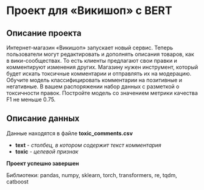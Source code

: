 # Проект для «Викишоп» c BERT
## Описание проекта

Интернет-магазин «Викишоп» запускает новый сервис. Теперь пользователи могут редактировать и дополнять описания товаров, как в вики-сообществах. То есть клиенты предлагают свои правки и комментируют изменения других. Магазину нужен инструмент, который будет искать токсичные комментарии и отправлять их на модерацию. Обучите модель классифицировать комментарии на позитивные и негативные. В вашем распоряжении набор данных с разметкой о токсичности правок. Постройте модель со значением метрики качества F1 не меньше 0.75.

## Описание данных

Данные находятся в файле **toxic_comments.csv**

- **text** - *столбец, в котором содержит текст комментария*
- **toxic** - *целевой признак*


**Проект успешно завершен**

Библиотеки: pandas, numpy, sklearn, torch, transformers, re, tqdm, catboost
